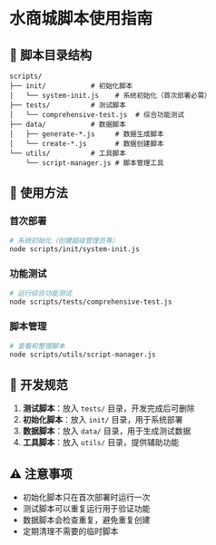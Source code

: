 # 水商城脚本使用指南

## 📁 脚本目录结构

```
scripts/
├── init/           # 初始化脚本
│   └── system-init.js    # 系统初始化（首次部署必需）
├── tests/          # 测试脚本
│   └── comprehensive-test.js  # 综合功能测试
├── data/           # 数据脚本
│   ├── generate-*.js     # 数据生成脚本
│   └── create-*.js       # 数据创建脚本
└── utils/          # 工具脚本
    └── script-manager.js # 脚本管理工具
```

## 🚀 使用方法

### 首次部署
```bash
# 系统初始化（创建超级管理员等）
node scripts/init/system-init.js
```

### 功能测试
```bash
# 运行综合功能测试
node scripts/tests/comprehensive-test.js
```

### 脚本管理
```bash
# 查看和整理脚本
node scripts/utils/script-manager.js
```

## 📝 开发规范

1. **测试脚本**：放入 `tests/` 目录，开发完成后可删除
2. **初始化脚本**：放入 `init/` 目录，用于系统部署
3. **数据脚本**：放入 `data/` 目录，用于生成测试数据
4. **工具脚本**：放入 `utils/` 目录，提供辅助功能

## ⚠️  注意事项

- 初始化脚本只在首次部署时运行一次
- 测试脚本可以重复运行用于验证功能
- 数据脚本会检查重复，避免重复创建
- 定期清理不需要的临时脚本
